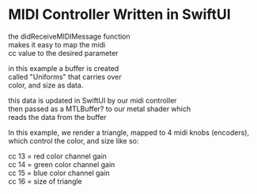 # MIDI Controller Written in SwiftUI

the didReceiveMIDIMessage function  <br />
makes it easy to map the midi   <br />
cc value to the desired parameter  <br />
 
in this example a buffer is created  <br />
called "Uniforms" that carries over   <br />
color, and size as data.   <br />
 
this data is updated in SwiftUI by our midi controller  <br />
then passed as a MTLBuffer? to our metal shader which   <br />
reads the data from the buffer  <br />
 
In this example, we render a triangle, mapped to 4 midi knobs (encoders),  <br />
which control the color, and size like so:    <br />

cc 13 = red color channel gain  <br />
cc 14 = green color channel gain  <br />
cc 15 = blue color channel gain  <br />
cc 16 = size of triangle  <br />
